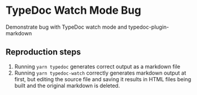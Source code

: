 # TypeDoc Watch Mode Bug

Demonstrate bug with TypeDoc watch mode and typedoc-plugin-markdown

## Reproduction steps

1) Running `yarn typedoc` generates correct output as a markdown file
2) Running `yarn typedoc-watch` correctly generates markdown output at first, but editing the source file and saving it results in HTML files being built and the original markdown is deleted.
